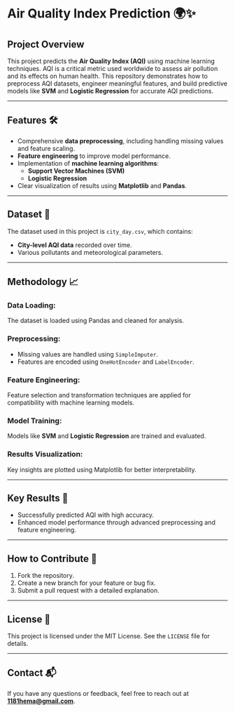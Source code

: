 # Air Quality Index Prediction 🌍✨

## Project Overview
This project predicts the **Air Quality Index (AQI)** using machine learning techniques. AQI is a critical metric used worldwide to assess air pollution and its effects on human health. This repository demonstrates how to preprocess AQI datasets, engineer meaningful features, and build predictive models like **SVM** and **Logistic Regression** for accurate AQI predictions.

---

## Features 🛠️
- Comprehensive **data preprocessing**, including handling missing values and feature scaling.
- **Feature engineering** to improve model performance.
- Implementation of **machine learning algorithms**:
  - **Support Vector Machines (SVM)**
  - **Logistic Regression**
- Clear visualization of results using **Matplotlib** and **Pandas**.

---

## Dataset 📂
The dataset used in this project is `city_day.csv`, which contains:
- **City-level AQI data** recorded over time.
- Various pollutants and meteorological parameters.

---

## Methodology 📈

### Data Loading:
The dataset is loaded using Pandas and cleaned for analysis.

### Preprocessing:
- Missing values are handled using `SimpleImputer`.
- Features are encoded using `OneHotEncoder` and `LabelEncoder`.

### Feature Engineering:
Feature selection and transformation techniques are applied for compatibility with machine learning models.

### Model Training:
Models like **SVM** and **Logistic Regression** are trained and evaluated.

### Results Visualization:
Key insights are plotted using Matplotlib for better interpretability.

---

## Key Results 🎯
- Successfully predicted AQI with high accuracy.
- Enhanced model performance through advanced preprocessing and feature engineering.

---

## How to Contribute 🤝
1. Fork the repository.
2. Create a new branch for your feature or bug fix.
3. Submit a pull request with a detailed explanation.

---

## License 📜
This project is licensed under the MIT License. See the `LICENSE` file for details.

---

## Contact 📬
If you have any questions or feedback, feel free to reach out at **[1181hema@gmail.com](mailto:1181hema@gmail.com)**.
